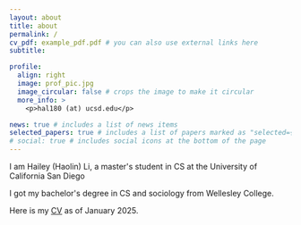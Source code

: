 ```yaml
---
layout: about
title: about
permalink: /
cv_pdf: example_pdf.pdf # you can also use external links here
subtitle: 

profile:
  align: right
  image: prof_pic.jpg
  image_circular: false # crops the image to make it circular
  more_info: >
    <p>hal180 (at) ucsd.edu</p>

news: true # includes a list of news items
selected_papers: true # includes a list of papers marked as "selected={true}"
# social: true # includes social icons at the bottom of the page
---
```


I am Hailey (Haolin) Li, a master's student in CS at the University of California San Diego

I got my bachelor's degree in CS and sociology from Wellesley College.


<!-- Put your address / P.O. box / other info right below your picture. You can also disable any of these elements by editing `profile` property of the YAML header of your `_pages/about.md`. Edit `_bibliography/papers.bib` and Jekyll will render your [publications page](/al-folio/publications/) automatically.

Link to your social media connections, too. This theme is set up to use [Font Awesome icons](https://fontawesome.com/) and [Academicons](https://jpswalsh.github.io/academicons/), like the ones below. Add your Facebook, Twitter, LinkedIn, Google Scholar, or just disable all of them. -->

Here is my [CV](/assets/pdf/example_pdf.pdf) as of January 2025.
